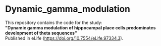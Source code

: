 # Dynamic_gamma_modulation
 
This repository contains the code for the study:  
**"Dynamic gamma modulation of hippocampal place cells predominates development of theta sequences"**  
Published in eLife (https://doi.org/10.7554/eLife.97334.3). 
